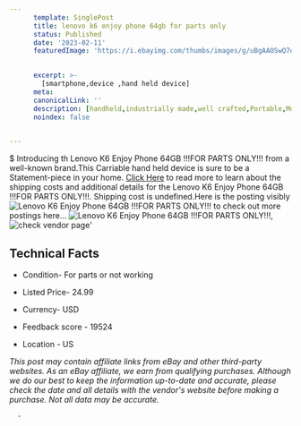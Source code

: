 ```yaml
---
      template: SinglePost
      title: lenovo k6 enjoy phone 64gb for parts only 
      status: Published
      date: '2023-02-11'
      featuredImage: 'https://i.ebayimg.com/thumbs/images/g/uBgAAOSwQ7diaVfa/s-l225.jpg'
       

      excerpt: >-
        [smartphone,device ,hand held device]
      meta:
      canonicalLink: ''
      description: [handheld,industrially made,well crafted,Portable,Mobile,Compact,Convenient,Lightweight,Maneuverable,Man-portable,Miniature,Carriable,Hand-held,Light,Holdable,Transportable,Mobile device,Pocket-sized,On-the-go,Wireless,Cordless,Compact size,Convenient size, smartphone,device ,hand held device]
      noindex: false
      

---
```

$
      Introducing th Lenovo K6 Enjoy Phone 64GB  !!!FOR PARTS ONLY!!! from a well-known brand.This Carriable hand held device is sure to be a Statement-piece in your home. [Click Here](https://www.ebay.com/itm/284788406629?hash=item424eb63965%3Ag%3AuBgAAOSwQ7diaVfa&mkevt=1&mkcid=1&mkrid=711-53200-19255-0&campid=%253CePNCampaignId%253E&customid=%253CreferenceId%253E&toolid=10049) to read more to learn about the shipping costs and additional details for the Lenovo K6 Enjoy Phone 64GB  !!!FOR PARTS ONLY!!!. Shipping cost is undefined.Here is the posting visibly ![Lenovo K6 Enjoy Phone 64GB  !!!FOR PARTS ONLY!!!](https://i.ebayimg.com/thumbs/images/g/uBgAAOSwQ7diaVfa/s-l225.jpg) to check out more postings here... ![Lenovo K6 Enjoy Phone 64GB  !!!FOR PARTS ONLY!!!](https://i.ebayimg.com/images/g/uBgAAOSwQ7diaVfa/s-l1600.jpg), ![check vendor page](https://origin-galleryplus.ebayimg.com/ws/web/284788406629_2_0_1/225x225.jpg,https://origin-galleryplus.ebayimg.com/ws/web/284788406629_3_0_1/225x225.jpg,https://origin-galleryplus.ebayimg.com/ws/web/284788406629_4_0_1/225x225.jpg,https://origin-galleryplus.ebayimg.com/ws/web/284788406629_5_0_1/225x225.jpg,https://origin-galleryplus.ebayimg.com/ws/web/284788406629_6_0_1/225x225.jpg,https://origin-galleryplus.ebayimg.com/ws/web/284788406629_7_0_1/225x225.jpg,https://origin-galleryplus.ebayimg.com/ws/web/284788406629_8_0_1/225x225.jpg,https://origin-galleryplus.ebayimg.com/ws/web/284788406629_9_0_1/225x225.jpg)'

      

 ## Technical Facts 



     
      

 - Condition- For parts or not working 


      

 - Listed Price- 24.99 


      

 - Currency- USD 


      

 - Feedback score - 19524 


      

 - Location - US 


      
      

 *_This post may contain affiliate links from eBay and other third-party websites. As an eBay affiliate, we earn from qualifying purchases. Although we do our best to keep the information up-to-date and accurate, please check the date and all details with the vendor's website before making a purchase. Not all data may be accurate._*




      -
